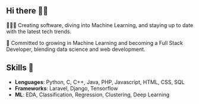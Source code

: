## Hi there 👋🏼

🧑🏻‍💻 Creating software, diving into Machine Learning, and staying up to date with the latest tech trends.

🌱 Committed to growing in Machine Learning and becoming a Full Stack Developer, blending data science and web development.

## Skills 🚀
- **Lenguages**: Python, C, C++, Java, PHP, Javascript, HTML, CSS, SQL
- **Frameworks**: Laravel, Django, Tensorflow
- **ML**: EDA, Classification, Regression, Clustering, Deep Learning

<!-- <div align="left">
    <img src="https://github-readme-stats.vercel.app/api?username=vanstrouble&theme=tokyonight&show_icons=true&hide_border=true&count_private=true" width="400"/>
<div/> -->
